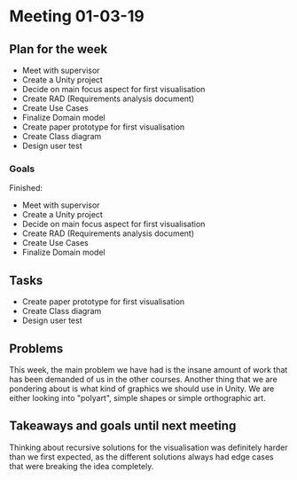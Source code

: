 # Meeting 01-03-19

## Plan for the week

- Meet with supervisor
- Create a Unity project
- Decide on main focus aspect for first visualisation
- Create RAD (Requirements analysis document)
- Create Use Cases
- Finalize Domain model
- Create paper prototype for first visualisation
- Create Class diagram
- Design user test

### Goals

Finished:

- Meet with supervisor
- Create a Unity project
- Decide on main focus aspect for first visualisation
- Create RAD (Requirements analysis document)
- Create Use Cases
- Finalize Domain model

## Tasks

- Create paper prototype for first visualisation
- Create Class diagram
- Design user test

## Problems

This week, the main problem we have had is the insane amount of work that has been demanded of us in the other courses. Another thing that we are pondering about is what kind of graphics we should use in Unity. We are either looking into "polyart", simple shapes or simple orthographic art.

## Takeaways and goals until next meeting

Thinking about recursive solutions for the visualisation was definitely harder than we first expected, as the different solutions always had edge cases that were breaking the idea completely.